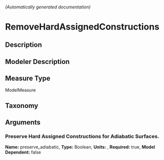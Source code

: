 

###### (Automatically generated documentation)

# RemoveHardAssignedConstructions

## Description


## Modeler Description


## Measure Type
ModelMeasure

## Taxonomy


## Arguments


### Preserve Hard Assigned Constructions for Adiabatic Surfaces.

**Name:** preserve_adiabatic,
**Type:** Boolean,
**Units:** ,
**Required:** true,
**Model Dependent:** false




